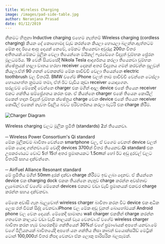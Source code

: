 ```yaml
---
title: Wireless Charging
image: /images/pad-side-table.jpg
author: Neranjana Prasad
date: 01/12/2019
---
```


නිකමට හිතුනා Inductive charging එහෙම නැත්තම් Wireless charging (cordless charging) කියන දේ කොහොමද වැඩ කරන්නෙ කියලා හොයලා බලන්න.ඇත්තටම මේක අද ඊයෙ ආපු දෙයක් නෙවේ, මේකට තියෙනවා අවුරුදු 200ක විතර අතීතයක්.මේකට මූලික වෙලා තියෙන්නෙ මයිකල් ෆැරඩේගෙ විද්‍යුත් චුම්භක ප්‍රේරන මූලධර්මය. 19 වෙනි සියවසේදී Nikola Tesla ආදර්ශනය කරලා තියෙනවා චුම්භක ක්ෂේත්‍රයක් හදලා වාතය හරහා receiver දෙකක් අතර විද්‍යුතය ගමන් කරවන්න පුලුවන් කියලා.ඒත් 90 ගනන් වෙනකන්ම මේක පාවිච්චි වෙලා තියෙන්නෙ electric toothbrush වල විතරයි. BMW වගේම iPhone වලත් තාම පාවිච්චි වෙන්නෙ ටෙස්ලා හොයාගත්ත ක්‍රමයම තමා, ඒත් ඊට වැඩිය කුඩා receiver යොදාගෙන.<br>සරළවම මේකෙදි වෙන්නෙ charger එක මගින් අදාල device එකේ තියෙන receiver එකට ශක්තිය සම්ප්‍රේශනය කරන එක. ඒ කියන්නෙ charger එකේ තියෙන කොයිල් එකෙන් හදන විද්‍යුත් චුම්භක ක්ෂේත්‍රය charge වෙන device එකේ තියෙන receiver කොයිල් එකෙන් නැවත විදුලිය බවට පරිවර්තනය කරලා බැට්රි එක charge කිරීම.
<br/><br/>
![Charger Diagram](https://www.epectec.com/images/diagram-depicting-how-wireless-charging-works.jpg)
<br/><br/>
Wireless charging වලට මූලික ප්‍රමිති (standards) 2ක් තියෙනවා.
<br/><br/>
─ Wireless Power Consortium's Qi standard
<br/>
මේක මූලිකවම බාවිතා වෙන්නෙ smartphone වල, ඒ වගෙම වෙනත් device වලත් මේක යොදා ගන්නවා.මේ වෙද්දි devices 3700ක් විතර තියෙනව.Qi standard එක උපකරණයට වොට් 5ත් 15ත් අතර ප්‍රමානයකට 1.5cmක් හෝ ඊට අඩු දුරවල් වලට විතරයි සහය දක්වන්නෙ.
<br/><br/>
─ AirFuel Alliance Resonant standard
<br/>
මේ ප්‍රමිතිය මගින් 50mm දුරක් දක්වා charge කිරීමට ඉඩ ලබා දෙනව. ඒ කියන්නෙ device එක charging dock එකක තියන්නෙ නැතුව charge කරන්න අවස්තාව ලැබෙනවා.ඒ වගේම මේකෙන් devices එකකට වඩා වැඩි ප්‍රමානයක් එකවර charge කරන්න සහය දක්වනවා.
<br/><br/>
මේකෙ අවාසි ගැන බැලුවොත් wireless charger බාවිතා කරන විට device එක අධික ලෙස රත් වීමක් සිද්ද වෙනවා.iPhone වල මේක අඩු වුනත් බොහෝමයක් Android phone වල වෙන දෙයක්. මේකෙදි සාමාන්‍ය wall charger එකකින් charge කරන්න ගතවෙන කාලයට වඩා වැඩි කාලයක් වැය වෙනවා.ඒ වගේම wireless charger බාවිතා කරන හැම වාරෙකදිම ශක්තියෙන් 30%ක් වගේ ප්‍රමාණයක් අපතේ යනවා.මේ වගේ මිලියනයක් බාවිතයේදි අපතේ යන ශක්තිය නිසා කාබන් ඩයොක්සයිඩ් මෙට්‍රික් ටොන් 100,000ක් විතර නිපද වෙනවා ඒක ලොකු පාරිසරික බලපෑමක්.
